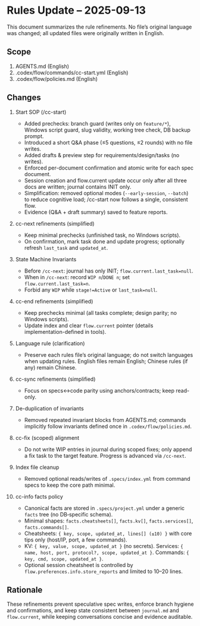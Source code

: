 # Rules Update – 2025-09-13

This document summarizes the rule refinements. No file’s original language was changed; all updated files were originally written in English.

## Scope
1. AGENTS.md (English)
2. .codex/flow/commands/cc-start.yml (English)
3. .codex/flow/policies.md (English)

## Changes
1. Start SOP (/cc-start)
   - Added prechecks: branch guard (writes only on `feature/*`), Windows script guard, slug validity, working tree check, DB backup prompt.
   - Introduced a short Q&A phase (≤5 questions, ≤2 rounds) with no file writes.
   - Added drafts & preview step for requirements/design/tasks (no writes).
   - Enforced per-document confirmation and atomic write for each spec document.
   - Session creation and flow.current update occur only after all three docs are written; journal contains INIT only.
   - Simplification: removed optional modes (`--early-session`, `--batch`) to reduce cognitive load; /cc-start now follows a single, consistent flow.
   - Evidence (Q&A + draft summary) saved to feature reports.

2. cc-next refinements (simplified)
   - Keep minimal prechecks (unfinished task, no Windows scripts).
   - On confirmation, mark task done and update progress; optionally refresh `last_task` and `updated_at`.

3. State Machine Invariants
   - Before `/cc-next`: journal has only INIT; `flow.current.last_task=null`.
   - When in `/cc-next`: record `WIP n`/`DONE n`; set `flow.current.last_task=n`.
   - Forbid any `WIP` while `stage!=Active` or `last_task=null`.

4. cc-end refinements (simplified)
   - Keep prechecks minimal (all tasks complete; design parity; no Windows scripts).
   - Update index and clear `flow.current` pointer (details implementation-defined in tools).

3. Language rule (clarification)
   - Preserve each rules file’s original language; do not switch languages when updating rules. English files remain English; Chinese rules (if any) remain Chinese.

5. cc-sync refinements (simplified)
   - Focus on specs↔code parity using anchors/contracts; keep read-only.

6. De-duplication of invariants
   - Removed repeated invariant blocks from AGENTS.md; commands implicitly follow invariants defined once in `.codex/flow/policies.md`.

7. cc-fix (scoped) alignment
   - Do not write WIP entries in journal during scoped fixes; only append a fix task to the target feature. Progress is advanced via `/cc-next`.

8. Index file cleanup
   - Removed optional reads/writes of `.specs/index.yml` from command specs to keep the core path minimal.

9. cc-info facts policy
   - Canonical facts are stored in `.specs/project.yml` under a generic `facts` tree (no DB‑specific schema).
   - Minimal shapes: `facts.cheatsheets[]`, `facts.kv[]`, `facts.services[]`, `facts.commands[]`.
   - Cheatsheets: `{ key, scope, updated_at, lines[] (≤10) }` with core tips only (host/IP, port, a few commands).
   - KV: `{ key, value, scope, updated_at }` (no secrets). Services: `{ name, host, port, protocol?, scope, updated_at }`. Commands: `{ key, cmd, scope, updated_at }`.
   - Optional session cheatsheet is controlled by `flow.preferences.info.store_reports` and limited to 10–20 lines.

## Rationale
These refinements prevent speculative spec writes, enforce branch hygiene and confirmations, and keep state consistent between `journal.md` and `flow.current`, while keeping conversations concise and evidence auditable.
